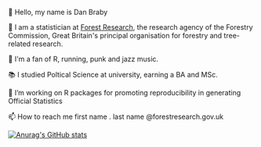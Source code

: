 <!---
fr-dan/fr-dan is a ✨ special ✨ repository because its `README.md` (this file) appears on your GitHub profile.
You can click the Preview link to take a look at your changes.
--->


👋 Hello, my name is Dan Braby

🌳 I am a statistician at [Forest Research](https://www.forestresearch.gov.uk/), the research agency of the Forestry Commission, Great Britain's principal organisation for forestry and tree-related research.

🥾 I'm a fan of R, running, punk and jazz music.

📚 I studied Poltical Science at university, earning a BA and MSc.

👀 I’m working on R packages for promoting reproducibility in generating Official Statistics

📫 How to reach me first name . last name @forestresearch.gov.uk

[![Anurag's GitHub stats](https://github-readme-stats.vercel.app/api?username=fr-dan)](https://github.com/fr-dan/github-readme-stats)
